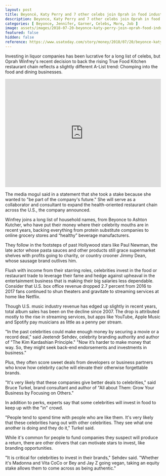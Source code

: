 ```yaml
---
layout: post
title: Beyoncé, Katy Perry and 7 other celebs join Oprah in food industry investments
description: Beyonce, Katy Perry and 7 other celebs join Oprah in food industry investments
categories: [ Beyonce, Jennifer, Garner, Celebs, More, Job ]
image: assets/images/2018-07-20-beyonce-katy-perry-join-oprah-food-industry.jpg
featured: false
hidden: false
reference: https://www.usatoday.com/story/money/2018/07/20/beyonce-katy-perry-and-7-other-celebrities-joining-oprah-food-investments/783642002/
---
```

Investing in liquor companies has been lucrative for a long list of celebs, but Oprah Winfrey's recent decision to back the rising True Food Kitchen restaurant chain reflects a slightly different A-List trend: Chomping into the food and dining businesses.

<iframe title="USATODAY- Embed Player" style="width: 100%;" height="350" frameborder="0" scrolling="no" allowfullscreen="true" marginheight="0" marginwidth="0" src="https://uw-media.usatoday.com/video/embed/36785999?placement=embed"></iframe>

The media mogul said in a statement that she took a stake because she wanted to "be part of the company's future." She will serve as a collaborator and consultant to expand the health-oriented restaurant chain across the U.S., the company announced.

Winfrey joins a long list of household names, from Beyonce to Ashton Kutcher, who have put their money where their celebrity mouths are in recent years, backing everything from protein substitute companies to online grocery stores and “healthy” beverage manufacturers.

They follow in the footsteps of past Hollywood stars like Paul Newman, the late actor whose pasta sauces and other products still grace supermarket shelves with profits going to charity, or country crooner Jimmy Dean, whose sausage brand outlives him.

Flush with income from their starring roles, celebrities invest in the food or restaurant trade to leverage their fame and hedge against upheaval in the entertainment business that is making their big salaries less dependable. Consider that U.S. box office revenue dropped 2.7 percent from 2016 to 2017 fans continued to shun theaters and gravitate to streaming services at home like Netflix. 

Though U.S. music industry revenue has edged up slightly in recent years, total album sales has been on the decline since 2007. The drop is attributed mostly to the rise in streaming services, but apps like YouTube, Apple Music and Spotify pay musicians as little as a penny per stream.

"In the past celebrities could make enough money by securing a movie or a record deal," said Jeetendr Sehdev, celebrity branding authority and author of "The Kim Kardashian Principle." "Now it’s harder to make money that way. So, they might seek back-end endorsements and investments in business."

Plus, they often score sweet deals from developers or business partners who know how celebrity cache will elevate their otherwise forgettable brands.

"It's very likely that these companies give better deals to celebrities," said Bruce Turkel, brand consultant and author of "All about Them: Grow Your Business by Focusing on Others." 

In addition to perks, experts say that some celebrities will invest in food to keep up with the "in" crowd.

"People tend to spend time with people who are like them. It's very likely that these celebrities hang out with other celebrities. They see what one another is doing and they do it," Turkel said. 

While it's common for people to fund companies they suspect will produce a return, there are other drivers that can motivate stars to invest, like branding opportunities. 

"It is critical for celebrities to invest in their brands," Sehdev said. "Whether it's Madonna and Vita CoCo or Bey and Jay Z going vegan, taking an equity stake allows them to come across as being authentic."

